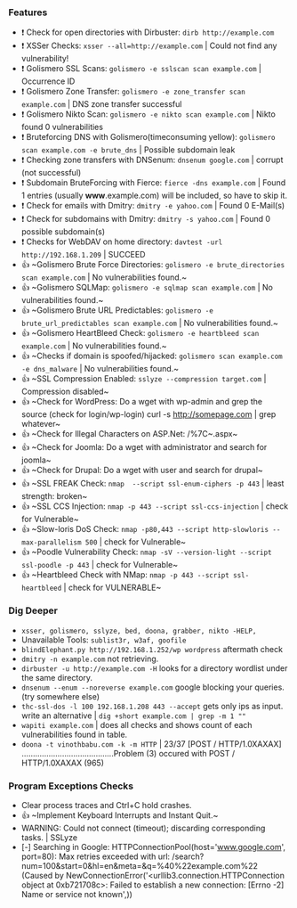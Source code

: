 ### Features
- :heavy_exclamation_mark: Check for open directories with Dirbuster: `dirb http://example.com`
- :heavy_exclamation_mark: XSSer Checks: `xsser --all=http://example.com` | Could not find any vulnerability!
- :heavy_exclamation_mark: Golismero SSL Scans: `golismero -e sslscan scan example.com` | Occurrence ID
- :heavy_exclamation_mark: Golismero Zone Transfer: `golismero -e zone_transfer scan example.com` | DNS zone transfer successful
- :heavy_exclamation_mark: Golismero Nikto Scan: `golismero -e nikto scan example.com` | Nikto found 0 vulnerabilities
- :heavy_exclamation_mark: Bruteforcing DNS with Golismero(timeconsuming yellow): `golismero scan example.com -e brute_dns` | Possible subdomain leak
- :heavy_exclamation_mark: Checking zone transfers with DNSenum: `dnsenum google.com` | corrupt (not successful)
- :heavy_exclamation_mark: Subdomain BruteForcing with Fierce: `fierce -dns example.com` | Found 1 entries (usually **www**.example.com) will be included, so have to skip it.
- :heavy_exclamation_mark: Check for emails with Dmitry: `dmitry -e yahoo.com` | Found 0 E-Mail(s)
- :heavy_exclamation_mark: Check for subdomains with Dmitry: `dmitry -s yahoo.com` | Found 0 possible subdomain(s)
- :heavy_exclamation_mark: Checks for WebDAV on home directory: `davtest -url http://192.168.1.209` | SUCCEED
- :thumbsup: ~Golismero Brute Force Directories: `golismero -e brute_directories scan example.com` | No vulnerabilities found.~
- :thumbsup: ~Golismero SQLMap: `golismero -e sqlmap scan example.com` | No vulnerabilities found.~
- :thumbsup: ~Golismero Brute URL Predictables: `golismero -e brute_url_predictables scan example.com` | No vulnerabilities found.~
- :thumbsup: ~Golismero HeartBleed Check: `golismero -e heartbleed scan example.com` | No vulnerabilities found.~
- :thumbsup: ~Checks if domain is spoofed/hijacked: `golismero scan example.com -e dns_malware` | No vulnerabilities found.~
- :thumbsup: ~SSL Compression Enabled: `sslyze --compression target.com` | Compression disabled~
- :thumbsup: ~Check for WordPress: Do a wget with wp-admin and grep the source (check for login/wp-login) curl -s http://somepage.com | grep whatever~
- :thumbsup: ~Check for Illegal Characters on ASP.Net: /%7C~.aspx~
- :thumbsup: ~Check for Joomla: Do a wget with administrator and search for joomla~
- :thumbsup: ~Check for Drupal: Do a wget with user and search for drupal~
- :thumbsup: ~SSL FREAK Check: `nmap  --script ssl-enum-ciphers -p 443` | least strength: broken~
- :thumbsup: ~SSL CCS Injection: `nmap -p 443 --script ssl-ccs-injection` | check for Vulnerable~
- :thumbsup: ~Slow-loris DoS Check: `nmap -p80,443 --script http-slowloris --max-parallelism 500` | check for Vulnerable~
- :thumbsup: ~Poodle Vulnerability Check: `nmap -sV --version-light --script ssl-poodle -p 443`  | check for Vulnerable~
- :thumbsup: ~Heartbleed Check with NMap: `nmap -p 443 --script ssl-heartbleed` | check for VULNERABLE~

### Dig Deeper
- `xsser, golismero, sslyze, bed, doona, grabber, nikto -HELP,` 
- Unavailable Tools: `sublist3r, w3af, goofile`
- `blindElephant.py http://192.168.1.252/wp wordpress` aftermath check
- `dmitry -n example.com` not retrieving.
- `dirbuster -u http://example.com -H` looks for a directory wordlist under the same directory.
- `dnsenum --enum --noreverse example.com` google blocking your queries. (try somewhere else)
- `thc-ssl-dos -l 100 192.168.1.208 443 --accept` gets only ips as input. write an alternative | `dig +short example.com | grep -m 1 ""`
- `wapiti example.com` | does all checks and shows count of each vulnerabilities found in table.
- `doona -t vinothbabu.com -k -m HTTP` | 23/37   [POST / HTTP/1.0XAXAX] .........................................Problem (3) occured with POST / HTTP/1.0XAXAX (965)

### Program Exceptions Checks

- Clear process traces and Ctrl+C hold crashes.
- :thumbsup: ~Implement Keyboard Interrupts and Instant Quit.~
- WARNING: Could not connect (timeout); discarding corresponding tasks. | SSLyze
- [-] Searching in Google:
HTTPConnectionPool(host='www.google.com', port=80): Max retries exceeded with url: /search?num=100&start=0&hl=en&meta=&q=%40%22example.com%22 (Caused by NewConnectionError('<urllib3.connection.HTTPConnection object at 0xb721708c>: Failed to establish a new connection: [Errno -2] Name or service not known',))
